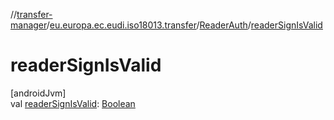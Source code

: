 //[transfer-manager](../../../index.md)/[eu.europa.ec.eudi.iso18013.transfer](../index.md)/[ReaderAuth](index.md)/[readerSignIsValid](reader-sign-is-valid.md)

# readerSignIsValid

[androidJvm]\
val [readerSignIsValid](reader-sign-is-valid.md): [Boolean](https://kotlinlang.org/api/latest/jvm/stdlib/kotlin/-boolean/index.html)
